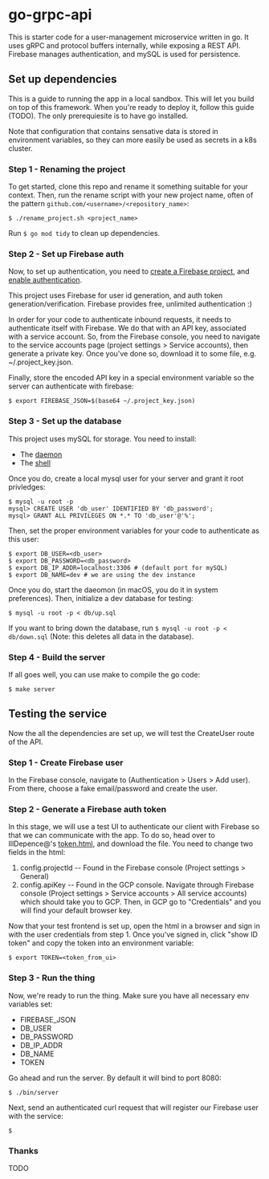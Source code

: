 # go-grpc-api
This is starter code for a user-management microservice written in go. It uses gRPC and protocol buffers internally, while exposing a REST API. Firebase manages authentication, and mySQL is used for persistence.

## Set up dependencies
This is a guide to running the app in a local sandbox. This will let you build on top of this framework. When you're ready to deploy it, follow this guide (TODO). The only prerequiesite is to have go installed.

Note that configuration that contains sensative data is stored in environment variables, so they can more easily be used as secrets in a k8s cluster.

### Step 1 - Renaming the project
To get started, clone this repo and rename it something suitable for your context. Then, run the rename script with your new project name, often of the pattern `github.com/<username>/<repository_name>`:
```
$ ./rename_project.sh <project_name>
```

Run `$ go mod tidy` to clean up dependencies.

### Step 2 - Set up Firebase auth
Now, to set up authentication, you need to [create a Firebase project](https://console.firebase.google.com/), and [enable authentication](https://firebase.google.com/docs/auth).

This project uses Firebase for user id generation, and auth token generation/verification. Firebase provides free, unlimited authentication :)

In order for your code to authenticate inbound requests, it needs to authenticate itself with Firebase. We do that with an API key, associated with a service account. So, from the Firebase console, you need to navigate to the service accounts page (project settings > Service accounts), then generate a private key. Once you've done so, download it to some file, e.g. ~/.project_key.json.

Finally, store the encoded API key in a special environment variable so the server can authenticate with firebase:
```
$ export FIREBASE_JSON=$(base64 ~/.project_key.json)
```

### Step 3 - Set up the database
This project uses mySQL for storage. You need to install:
- The [daemon](https://dev.mysql.com/downloads/mysql/)
- The [shell](https://dev.mysql.com/doc/mysql-shell/8.0/en/mysql-shell-install.html)

Once you do, create a local mysql user for your server and grant it root privledges:
```
$ mysql -u root -p 
mysql> CREATE USER 'db_user' IDENTIFIED BY 'db_password';
mysql> GRANT ALL PRIVILEGES ON *.* TO 'db_user'@'%';
```

Then, set the proper environment variables for your code to authenticate as this user:
```
$ export DB_USER=<db_user>
$ export DB_PASSWORD=<db_password>
$ export DB_IP_ADDR=localhost:3306 # (default port for mySQL)
$ export DB_NAME=dev # we are using the dev instance
```

Once you do, start the daeomon (in macOS, you do it in system preferences). Then, initialize a dev database for testing:
```
$ mysql -u root -p < db/up.sql
```
If you want to bring down the database, run `$ mysql -u root -p < db/down.sql` (Note: this deletes all data in the database).

### Step 4 - Build the server
If all goes well, you can use make to compile the go code:
```
$ make server
```

## Testing the service
Now the all the dependencies are set up, we will test the CreateUser route of the API.

### Step 1 - Create Firebase user
In the Firebase console, navigate to (Authentication > Users > Add user). From there, choose a fake email/password and create the user.

### Step 2 - Generate a Firebase auth token
In this stage, we will use a test UI to authenticate our client with Firebase so that we can communicate with the app. To do so, head over to IllDepence@'s [token.html](https://gist.github.com/IllDepence/7c201287af52bd1f78bed65ec7737e84), and download the file. You need to change two fields in the html:
1. config.projectId -- Found in the Firebase console (Project settings > General)
2. config.apiKey -- Found in the GCP console. Navigate through Firebase console (Project settings > Service accounts > All service accounts) which should take you to GCP. Then, in GCP go to "Credentials" and you will find your default browser key.

Now that your test frontend is set up, open the html in a browser and sign in with the user credentials from step 1. Once you've signed in, click "show ID token" and copy the token into an environment variable:
```
$ export TOKEN=<token_from_ui>
```

### Step 3 - Run the thing
Now, we're ready to run the thing. Make sure you have all necessary env variables set:
- FIREBASE_JSON
- DB_USER
- DB_PASSWORD
- DB_IP_ADDR
- DB_NAME
- TOKEN

Go ahead and run the server. By default it will bind to port 8080:
```
$ ./bin/server
```

Next, send an authenticated curl request that will register our Firebase user with the service:
```
$ 
```

### Thanks
TODO
